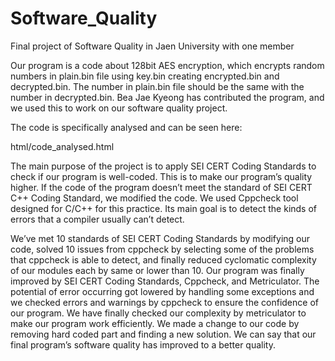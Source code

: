 # Software_Quality
Final project of Software Quality in Jaen University with one member

Our program is a code about 128bit AES encryption, which encrypts random numbers in plain.bin file using key.bin creating encrypted.bin and decrypted.bin.
The number in plain.bin file should be the same with the number in decrypted.bin.
Bea Jae Kyeong has contributed the program, and we used this to work on our software quality project.

The code is specifically analysed and can be seen here:

html/code_analysed.html

The main purpose of the project is to apply SEI CERT Coding Standards
to check if our program is well-coded. This is to make our program’s quality
higher. If the code of the program doesn’t meet the standard of SEI CERT
C++ Coding Standard, we modified the code.
We used Cppcheck tool designed for C/C++ for this practice. Its main goal
is to detect the kinds of errors that a compiler usually can’t detect.

We’ve met 10 standards of SEI CERT Coding Standards by modifying our
code, solved 10 issues from cppcheck by selecting some of the problems
that cppcheck is able to detect, and finally reduced cyclomatic complexity of
our modules each by same or lower than 10. Our program was finally
improved by SEI CERT Coding Standards, Cppcheck, and Metriculator. The
potential of error occurring got lowered by handling some exceptions and
we checked errors and warnings by cppcheck to ensure the confidence of
our program. We have finally checked our complexity by metriculator to
make our program work efficiently. We made a change to our code by
removing hard coded part and finding a new solution. We can say that our
final program’s software quality has improved to a better quality.

